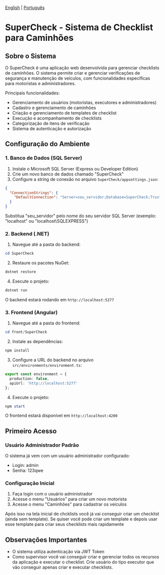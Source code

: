 [English](README.md) | [Português](README_PT.md)

# SuperCheck - Sistema de Checklist para Caminhões

## Sobre o Sistema

O SuperCheck é uma aplicação web desenvolvida para gerenciar checklists de caminhões. O sistema permite criar e gerenciar verificações de segurança e manutenção de veículos, com funcionalidades específicas para motoristas e administradores.

Principais funcionalidades:
- Gerenciamento de usuários (motoristas, executores e administradores)
- Cadastro e gerenciamento de caminhões
- Criação e gerenciamento de templates de checklist
- Execução e acompanhamento de checklists
- Categorização de itens de verificação
- Sistema de autenticação e autorização

## Configuração do Ambiente

### 1. Banco de Dados (SQL Server)

1. Instale o Microsoft SQL Server (Express ou Developer Edition)
2. Crie um novo banco de dados chamado "SuperCheck"
3. Configure a string de conexão no arquivo `SuperCheck/appsettings.json`:

```json
{
  "ConnectionStrings": {
    "DefaultConnection": "Server=seu_servidor;Database=SuperCheck;Trusted_Connection=True;TrustServerCertificate=True;"
  }
}
```

Substitua "seu_servidor" pelo nome do seu servidor SQL Server (exemplo: "localhost" ou "localhost\\SQLEXPRESS")

### 2. Backend (.NET)

1. Navegue até a pasta do backend:
```powershell
cd SuperCheck
```

2. Restaure os pacotes NuGet:
```powershell
dotnet restore
```

4. Execute o projeto:
```powershell
dotnet run
```

O backend estará rodando em `http://localhost:5277`

### 3. Frontend (Angular)

1. Navegue até a pasta do frontend:
```powershell
cd front/SuperCheck
```

2. Instale as dependências:
```powershell
npm install
```

3. Configure a URL do backend no arquivo `src/environments/environment.ts`:
```typescript
export const environment = {
  production: false,
  apiUrl: 'http://localhost:5277'
};
```

4. Execute o projeto:
```powershell
npm start
```

O frontend estará disponível em `http://localhost:4200`

## Primeiro Acesso

### Usuário Administrador Padrão
O sistema já vem com um usuário administrador configurado:
- Login: admin
- Senha: 123qwe

### Configuração Inicial

1. Faça login com o usuário administrador
2. Acesse o menu "Usuários" para criar um novo motorista
3. Acesse o menu "Caminhões" para cadastrar os veículos

Após isso na tela inicial de chcklists você já vai conseguir criar um checklist (ainda sem template). Se quiser você pode criar um template e depois usar esse template para criar seus checklists mais rapidamente

## Observações Importantes

- O sistema utiliza autenticação via JWT Token
- Como supervisor você vai conseguir criar e gerenciar todos os recursos da aplicação e executar o checklist. Crie usuário do tipo executor que vão conseguir apenas criar e executar checklists.
